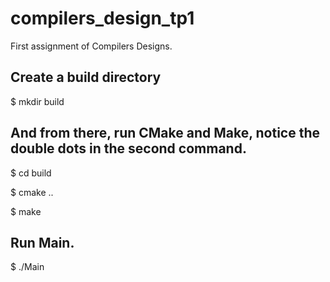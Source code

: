 # compilers_design_tp1
First assignment of Compilers Designs.

## Create a build directory

$ mkdir build

## And from there, run CMake and Make, notice the double dots in the second command.

$ cd build

$ cmake ..

$ make

## Run Main.

$ ./Main
